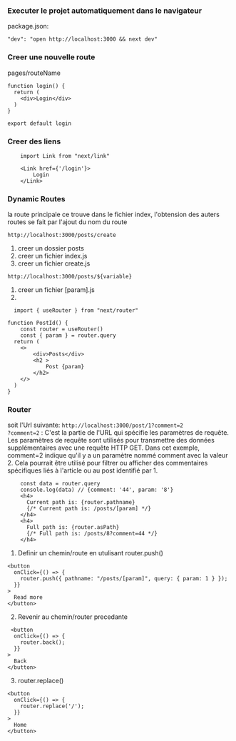 ### Executer le projet automatiquement dans le navigateur
package.json:
```
"dev": "open http://localhost:3000 && next dev"
```

### Creer une nouvelle route
pages/routeName
```
function login() {
  return (
    <div>Login</div>
  )
}

export default login
```

### Creer des liens
```
    import Link from "next/link"

    <Link href={'/login'}>
        Login
    </Link>
```

### Dynamic Routes
la route principale ce trouve dans le fichier index, l'obtension des auters routes se fait par l'ajout du nom du route

```
http://localhost:3000/posts/create
```
1. creer un dossier posts
2. creer un fichier index.js
3. creer un fichier create.js

```
http://localhost:3000/posts/${variable}
```
1. creer un fichier [param].js
2. 
```
  import { useRouter } from "next/router"

function PostId() {
    const router = useRouter()
    const { param } = router.query
  return (
    <>
        <div>Posts</div>
        <h2 >
            Post {param}
        </h2>
    </>
  )
}

```

### Router
soit l'Url suivante: `http://localhost:3000/post/1?comment=2`<br/>
`?comment=2` : C'est la partie de l'URL qui spécifie les paramètres de requête. Les paramètres de requête sont utilisés pour transmettre des données supplémentaires avec une requête HTTP GET. Dans cet exemple, comment=2 indique qu'il y a un paramètre nommé comment avec la valeur 2. Cela pourrait être utilisé pour filtrer ou afficher des commentaires spécifiques liés à l'article ou au post identifié par 1.

```
    const data = router.query
    console.log(data) // {comment: '44', param: '8'}
    <h4>
      Current path is: {router.pathname}
      {/* Current path is: /posts/[param] */}
    </h4>
    <h4>
      Full path is: {router.asPath}
      {/* Full path is: /posts/8?comment=44 */}
    </h4>
```

1. Definir un chemin/route en utulisant router.push()
```
<button
  onClick={() => {
    router.push({ pathname: "/posts/[param]", query: { param: 1 } });
  }}
>
  Read more
</button>
```
2. Revenir au chemin/router precedante
```
 <button
  onClick={() => {
    router.back();
  }}
>
  Back
</button>
```
3. router.replace()
```
<button
  onClick={() => {
    router.replace('/');
  }}
>
  Home
</button>
```